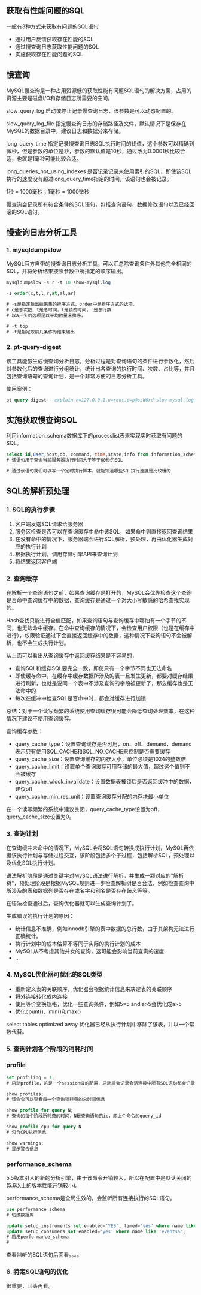 ## 获取有性能问题的SQL
一般有3种方式来获取有问题的SQL语句
- 通过用户反馈获取存在性能的SQL
- 通过慢查询日志获取性能问题的SQL
- 实施获取存在性能问题的SQL

## 慢查询
MySQL慢查询是一种占用资源低的获取性能有问题SQL语句的解决方案，占用的资源主要是磁盘I/O和存储日志所需要的空间。

slow_query_log
启动或停止记录慢查询日志，该参数是可以动态配置的。

slow_query_log_file
指定慢查询日志的存储路径及文件，默认情况下是保存在MySQL的数据目录中，建议日志和数据分来存储。

long_query_time
指定记录慢查询日志SQL执行时间的伐值，这个参数可以精确到微秒，但是参数的单位是秒，参数的默认值是10秒，通过改为0.0001秒比较合适，也就是1毫秒可能比较合适。

long_queries_not_using_indexes
是否记录记录未使用索引的SQL，即使该SQL执行的速度没有超过long_query_time指定的时间，该语句也会被记录。

1秒 = 1000毫秒；1毫秒 = 1000微秒

慢查询会记录所有符合条件的SQL语句，包括查询语句、数据修改语句以及已经回滚的SQL语句。

## 慢查询日志分析工具

### 1. mysqldumpslow
MySQL官方自带的慢查询日志分析工具，可以汇总除查询条件外其他完全相同的SQL，并将分析结果按照参数中所指定的顺序输出。

```sql
mysqldumpslow -s r -t 10 show-mysql.log

-s order(c,t,l,r,at,al,ar)

# -s是指定输出结果集的排序方式，order中是排序方式的选项。
# c是总次数，t是总时间，l是锁的时间，r是总行数
# 以a开头的选项是以平均数量来排序，

# -t top
# -t是指定取前几条作为结束输出
```

### 2. pt-query-digest
该工具能够生成慢查询分析日志，分析过程是对查询语句的条件进行参数化，然后对参数化后的查询进行分组统计，统计出各查询的执行时间、次数、占比等，并且包括查询语句的查询计划，是一个非常方便的日志分析工具。

使用案例：
```sql
pt-query-digest --explain h=127.0.0.1,u=root,p=p@ssW0rd slow-mysql.log
```

## 实施获取慢查询SQL
利用information_schema数据库下的processlist表来实现实时获取有问题的SQL。
```sql
select id,user,host,db, command, time,state,info from information_schema.PROCESSLIST where time>=60
# 该语句用于查询当前服务器执行时间大于等于60秒的SQL

# 通过该语句我们可以写一个定时执行脚本，就能知道哪些SQL执行速度是比较慢的
```

## SQL的解析预处理
### 1. SQL的执行步骤
1. 客户端发送SQL请求给服务器
2. 服务区检查是否可以在查询缓存中命中该SQL，如果命中则直接返回查询结果
3. 在没有命中的情况下，服务器端会进行SQL解析，预处理，再由优化器生成对应的执行计划
4. 根据执行计划，调用存储引擎API来查询计划
5. 将结果返回客户端

### 2. 查询缓存
在解析一个查询语句之前，如果查询缓存是打开的，MySQL会优先检查这个查询是否命中查询缓存中的数据，查询缓存是通过一个对大小写敏感的哈希查找实现的。

Hash查找只能进行全值匹配，如果查询语句与查询缓存中哪怕有一个字节的不同，也无法命中缓存。在命中查询缓存的情况下，会检查用户权限（也是在缓存中进行），权限验证通过下会直接返回缓存中的数据，这种情况下查询语句不会被解析，也不会生成执行计划。

从上面可以看出从查询缓存中返回缓存结果是不容易的，
- 查询SQL和缓存SQL要完全一致，即使只有一个字节不同也无法命名
- 即使缓存命中，在缓存中缓存数据所涉及的表一旦发生更新，都要对缓存结果进行刷新，也就是说同一个表中不涉及查询的字段被更新了，那么缓存也是无法命中的
- 每次在缓冲中检查SQL是否命中时，都会对缓存进行加锁

总结：对于一个读写频繁的系统使用查询缓存很可能会降低查询处理效率，在这种情况下建议不使用查询缓存。

查询缓存参数：
- query_cache_type：设置查询缓存是否可用，on、off、demand，demand表示只有使用SQL_CACHE和SQL_NO_CACHE来控制是否需要缓存
- query_cache_size：设置查询缓存的内存大小，单位必须是1024的整数倍
- query_cache_limit：设置单个查询缓存可用存储的最大值，超过这个值则不会被缓存
- query_cache_wlock_invalidate：设置数据表被锁后是否返回缓冲中的数据，建议off
- query_cache_min_res_unit：设置查询缓存分配的内存块最小单位

在一个读写频繁的系统中建议关闭，query_cache_type设置为off，query_cache_size设置为0。

### 3. 查询计划
在查询缓冲未命中的情况下，MySQL会将SQL语句转换成执行计划，MySQL再依据该执行计划与存储过程交互，该阶段包括多个子过程，包括解析SQL，预处理以及优化SQL执行计划。

语法解析阶段是通过关键字对MySQL语法进行解析，并生成一颗对应的"解析树"，预处理阶段是根据MySQL规则进一步检查解析树是否合法，例如检查查询中所涉及的表和数据列是否存在或名字和别名是否存在歧义等等。

在语法检查通过后，查询优化器就可以生成查询计划了。

生成错误的执行计划的原因：
- 统计信息不准确，例如innodb引擎的表中数据的总行数，由于其架构无法进行正确统计。
- 执行计划中的成本估算不等同于实际的执行计划的成本
- MySQL从不考虑其他并发的查询，这可能会影响当前查询的速度
- ...


### 4. MySQL优化器可优化的SQL类型
- 重新定义表的关联顺序，优化器会根据统计信息来决定表的关联顺序
- 将外连接转化成内连接
- 使用等价变换规格，优化一些查询条件，例如5=5 and a>5会优化成a>5
- 优化count()、min()和max()


select tables optimized away
优化器已经从执行计划中移除了该表，并以一个常数代替。

### 5. 查询计划各个阶段的消耗时间
### profile
```sql
set profiling = 1;
# 启动profile，这是一个session级的配置，启动后会记录会话连接中所有SQL语句都会记录消耗时间和其他查询状态。

show profiles;
# 该命令可以查看每一个查询锁耗费的总时间信息

show profile for query N;
# 查询的每个阶段所耗费的时间，N是查询语句的id，即上个命令的query_id

show profile cpu for query N
# 包含CPU执行信息

show warnings;
# 显示警告信息
```

### performance_schema
5.5版本引入的新的分析引擎，由于该命令开销较大，所以在配置中是默认关闭的(5.6以上的版本性能开销较小)。

performance_schema是全局生效的，会监听所有连接执行的SQL语句。
```sql
use performance_schema
# 切换数据库

update setup_instruments set enabled='YES', timed='yes' where name like 'stage%';
update setup_consumers set enabled='yes' where name like 'events%';
# 启用performance_schema
# 
```

查看监听的SQL语句后面看。。。。


### 6. 特定SQL语句的优化
很重要，回头再看。
